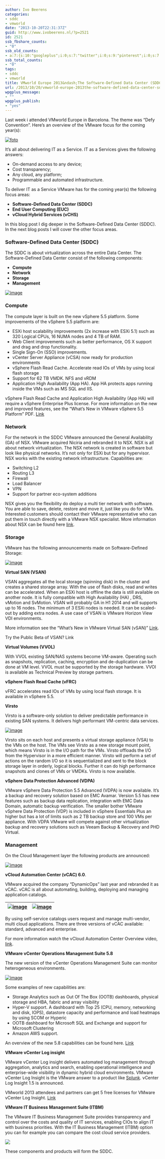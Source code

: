 ```yaml
---
author: Ivo Beerens
categories:
- sddc
- vmworld
date: "2013-10-20T22:31:37Z"
guid: http://www.ivobeerens.nl/?p=2521
id: 2521
ssb_fbshare_counts:
- "0"
ssb_old_counts:
- a:7:{s:10:"googleplus";i:0;s:7:"twitter";i:0;s:9:"pinterest";i:0;s:7:"fbshare";i:0;s:8:"linkedin";i:0;s:6:"reddit";i:0;s:6:"tumblr";i:0;}
ssb_total_counts:
- "0"
tags:
- sddc
- vmworld
title: VMworld Europe 2013&ndash;The Software-Defined Data Center (SDDC) recap
url: /2013/10/20/vmworld-europe-2013the-software-defined-data-center-sddc-recap/
wpgplus_message:
- ""
wpgplus_publish:
- "yes"
---
```


Last week i attended VMworld Europe in Barcelona. The theme was “Defy Convention”. Here’s an overview of the VMware focus for the coming year(s):

[![foto](http://localhost/wp-content/uploads/2013/10/foto_thumb.jpg "foto")](http://localhost/wp-content/uploads/2013/10/foto.jpg)

It’s all about delivering IT as a Service. IT as a Services gives the following answers:

- On-demand access to any device;
- Cost transparency;
- Any cloud, any platform;
- Programmable and automated infrastructure.

To deliver IT as a Service VMware has for the coming year(s) the following focus areas:

- **Software-Defined Data Center (SDDC)**
- **End User Computing (EUC)**
- **vCloud Hybrid Services (vCHS)**

In this blog post I dig deeper in the Software-Defined Data Center (SDDC). In the next blog posts I will cover the other focus areas.

### Software-Defined Data Center (SDDC) 

The SDDC is about virtualization across the entire Data Center. The Software-Defined Data Center consist of the following components:

- **Compute**
- **Network**
- **Storage**
- **Management**

[![image](http://localhost/wp-content/uploads/2013/10/image_thumb3.png "image")](http://localhost/wp-content/uploads/2013/10/image3.png)

### Compute

The compute layer is built on the new vSphere 5.5 platform. Some improvements of the vSphere 5.5 platform are:

- ESXi host scalability improvements (2x increase with ESXi 5.1) such as 320 Logical CPUs, 16 NUMA nodes and 4 TB of RAM.
- Web Client improvements such as better performance, OS X support and drag and drop functionality.
- Single Sign-On (SSO) improvements.
- vCenter Server Appliance (vCSA) now ready for production environments
- vSphere Flash Read Cache. Accelerate read IOs of VMs by using local flash storage
- Support for 62 TB VMDK. NFS and vRDM
- Application High Availability (App HA). App HA protects apps running inside the VMs such as MS SQL and IIS.

vSphere Flash Read Cache and Application High Availability (App HA) will require a vSphere Enterprise Plus license. For more information on the new and improved features, see the “What’s New in VMware vSphere 5.5 Platform” PDF. [Link](http://www.vmware.com/files/pdf/vsphere/VMware-vSphere-Platform-Whats-New.pdf)

### Network

For the network in the SDDC VMware announced the General Availability (GA) of NSX. VMware acquired Niciria and rebranded it to NSX. NSX is all about network virtualization. The NSX network is created in software but look like physical networks. It’s not only for ESXi but for any hypervisor. NSX works with the existing network infrastructure. Capabilities are:

- Switching L2
- Routing L3
- Firewall
- Load Balancer
- VPN
- Support for partner eco-system additions

NSX gives you the flexibility do deploy a multi tier network with software. You are able to save, delete, restore and move it, just like you do for VMs. Interested customers should contact their VMware representative who can put them in touch directly with a VMware NSX specialist. More information about NSX can be found here [link](http://www.vmware.com/products/nsx/#2609166141001).

### Storage

VMware has the following announcements made on Software-Defined Storage:

[![image](http://localhost/wp-content/uploads/2013/10/image_thumb4.png "image")](http://localhost/wp-content/uploads/2013/10/image4.png)

**Virtual SAN (VSAN)**

VSAN aggregates all the local storage (spinning disk) in the cluster and creates a shared storage array. With the use of flash disks, read and writes can be accelerated. When an ESXi host is offline the data is still available on another node. It is fully compatible with High Availability (HA) , DRS, vMotion and SvMotion. VSAN will probably GA in H1 2014 and will supports up to 16 nodes. The minimum of 3 ESXi nodes is needed. It can be scaled-out by adding extra nodes. A use case of VSAN is VMware Horizon View VDI environments.

More information see the “What’s New in VMware Virtual SAN (vSAN)” [Link](http://www.vmware.com/files/pdf/products/vsan/VMware_Virtual_SAN_Whats_New.pdf).

Try the Public Beta of VSAN? Link

**Virtual Volumes (VVOL)**

With VVOL existing SAN/NAS systems become VM-aware. Operating such as snapshots, replication, caching, encryption and de-duplication can be done at VM level. VVOL must be supported by the storage hardware. VVOl is available as Technical Preview by storage partners.

**vSphere Flash Read Cache (vFRC)**

vFRC accelerates read IOs of VMs by using local flash storage. It is available in vSphere 5.5.

**Virsto**

Virsto is a software-only solution to deliver predictable performance in existing SAN systems. It delivers high performant VM-centric data services.

[![image](http://localhost/wp-content/uploads/2013/10/image_thumb5.png "image")](http://localhost/wp-content/uploads/2013/10/image5.png)

Virsto sits on each host and presents a virtual storage appliance (VSA) to the VMs on the host. The VMs see Virsto as a new storage mount point, which means Virsto is in the I/O path for the VMs. Virsto offloads the I/O from the Hypervisor in a more efficient manner. Virsto will perform a set of actions on the random I/O so it is sequentialized and sent to the block storage layer in orderly, logical blocks. Further it can do high performance snapshots and clones of VMs or VMDKs. Virsto is now available.

**vSphere Data Protection Advanced (VDPA)**

VMware vSphere Data Protection 5.5 Advanced (VDPA) is now available. It’s a backup and recovery solution based on EMC Avamar. Version 5.5 has new features such as backup data replication, integration with EMC Data Domain, automatic backup verification. The smaller bother VMware vSphere Data Protection (VDP) is included in vSphere Essentials Plus an higher but has a lot of limits such as 2 TB backup store and 100 VMs per appliance. With VDPA VMware will compete against other virtualization backup and recovery solutions such as Veeam Backup &amp; Recovery and PHD Virtual.

### Management

On the Cloud Management layer the following products are announced:

[![image](http://localhost/wp-content/uploads/2013/10/image_thumb6.png "image")](http://localhost/wp-content/uploads/2013/10/image6.png)

**vCloud Automation Center (vCAC) 6.0**.

VMware acquired the company “DynamicOps” last year and rebranded it as vCAC. vCAC is all about automating, building, deploying and managing application catalogs.

| [![image](http://localhost/wp-content/uploads/2013/10/image_thumb7.png "image")](http://localhost/wp-content/uploads/2013/10/image7.png) | [![image](http://localhost/wp-content/uploads/2013/10/image_thumb8.png "image")](http://localhost/wp-content/uploads/2013/10/image8.png) |
|---|---|

By using self-service catalogs users request and manage multi-vendor, multi cloud applications. There are three versions of vCAC available: standard, advanced and enterprise.

For more information watch the vCloud Automation Center Overview video, [link](http://www.vmware.com/products/vcloud-automation-center/#2431280120001).

**VMware vCenter Operations Management Suite 5.8**

The new version of the vCenter Operations Management Suite can monitor heterogeneous environments.

[![image](http://localhost/wp-content/uploads/2013/10/image_thumb9.png "image")](http://localhost/wp-content/uploads/2013/10/image9.png)

Some examples of new capabilities are:

- Storage Analytics such as Out Of The Box (OOTB) dashboards, physical storage and HBA, fabric and array visibility
- Hyper-V support. A dashboard with Top 25 (CPU, memory, networking and disk, IOPS), datastore capacity and performance and load heatmaps by using SCOM or Hyperic
- OOTB dashboard for Microsoft SQL and Exchange and support for Microsoft Clustering
- Amazon AWS support.

An overview of the new 5.8 capabilities can be found here. [Link](http://blogs.vmware.com/management/2013/10/announcing-vmware-vcenter-operations-management-suite-5-8.html)

**VMware vCenter Log insight**

VMware vCenter Log insight delivers automated log management through aggregation, analytics and search, enabling operational intelligence and enterprise-wide visibility in dynamic hybrid cloud environments. VMware vCenter Log Insight is the VMware answer to a product like [Splunk](http://www.splunk.com/). vCenter Log Insight 1.5 is announced.

VMworld 2013 attendees and partners can get 5 free licenses for VMware vCenter Log Insight. [Link](http://info.vmware.com/content/23713_VMworld_LogInsight?src=&xyz=&cid=)

**VMware IT Business Management Suite (ITBM)**

The VMware IT Business Management Suite provides transparency and control over the costs and quality of IT services, enabling CIOs to align IT with business priorities. With the IT Business Management (ITBM) option you can for example you can compare the cost cloud service providers.

![](http://blogs.vmware.com/management/files/2013/10/Blog_ITBM2.png)

These components and products will form the SDDC.
